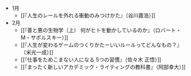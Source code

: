  - 1月
	- [[『人生のレールを外れる衝動のみつけかた』（谷川嘉浩）]]
- 2月
	- [[『善と悪の生物学（上） 何がヒトを動かしているのか』（ロバート・M・サポルスキー）]]
	- [[『人生が変わるゲームのつくりかたーいいルールってどんなもの？』（米光一成）]]
	- [[『仕事をためこまない人になる 5つの習慣』（佐々木 正悟）]]
	- [[『まったく新しいアカデミック・ライティングの教科書』（阿部幸大）]]